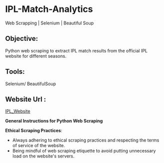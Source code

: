 # IPL-Match-Analytics
Web Scrapping | Selenium | Beautiful Soup
## Objective: 
Python web scraping to extract IPL match results from the official IPL website for different seasons.
## Tools:
   Selenium/ BeautifulSoup
## Website Url :
[IPL_Website](https://www.iplt20.com/matches/results/2008)

  **General Instructions for Python Web Scraping** 

**Ethical Scraping Practices**:

* Always adhering to ethical scraping practices and respecting the terms of service of the website.
* Being mindful of web scraping etiquette to avoid putting unnecessary load on the website's servers.
